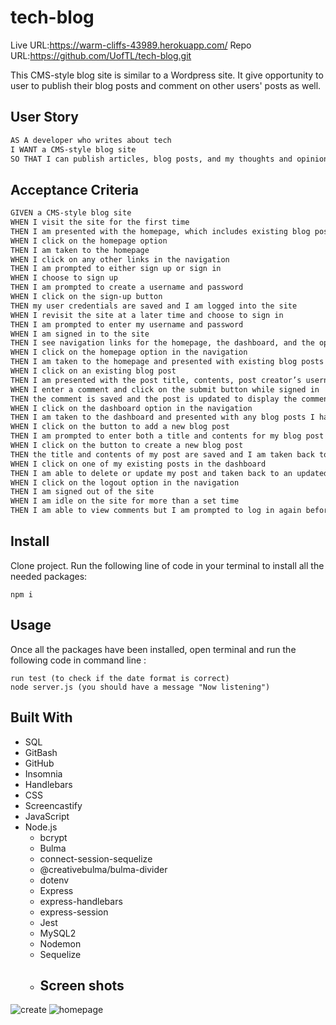 # tech-blog

Live URL:https://warm-cliffs-43989.herokuapp.com/
Repo URL:https://github.com/UofTL/tech-blog.git

This CMS-style blog site is similar to a Wordpress site. It give opportunity to user to publish their blog posts and comment on other users' posts as well. 
## User Story

```md
AS A developer who writes about tech
I WANT a CMS-style blog site
SO THAT I can publish articles, blog posts, and my thoughts and opinions
```

## Acceptance Criteria

```md
GIVEN a CMS-style blog site
WHEN I visit the site for the first time
THEN I am presented with the homepage, which includes existing blog posts if any have been posted; navigation links for the homepage and the dashboard; and the option to log in
WHEN I click on the homepage option
THEN I am taken to the homepage
WHEN I click on any other links in the navigation
THEN I am prompted to either sign up or sign in
WHEN I choose to sign up
THEN I am prompted to create a username and password
WHEN I click on the sign-up button
THEN my user credentials are saved and I am logged into the site
WHEN I revisit the site at a later time and choose to sign in
THEN I am prompted to enter my username and password
WHEN I am signed in to the site
THEN I see navigation links for the homepage, the dashboard, and the option to log out
WHEN I click on the homepage option in the navigation
THEN I am taken to the homepage and presented with existing blog posts that include the post title and the date created
WHEN I click on an existing blog post
THEN I am presented with the post title, contents, post creator’s username, and date created for that post and have the option to leave a comment
WHEN I enter a comment and click on the submit button while signed in
THEN the comment is saved and the post is updated to display the comment, the comment creator’s username, and the date created
WHEN I click on the dashboard option in the navigation
THEN I am taken to the dashboard and presented with any blog posts I have already created and the option to add a new blog post
WHEN I click on the button to add a new blog post
THEN I am prompted to enter both a title and contents for my blog post
WHEN I click on the button to create a new blog post
THEN the title and contents of my post are saved and I am taken back to an updated dashboard with my new blog post
WHEN I click on one of my existing posts in the dashboard
THEN I am able to delete or update my post and taken back to an updated dashboard
WHEN I click on the logout option in the navigation
THEN I am signed out of the site
WHEN I am idle on the site for more than a set time
THEN I am able to view comments but I am prompted to log in again before I can add, update, or delete comments
```
## Install

Clone project.
Run the following line of code in your terminal to install all the needed packages: 
```
npm i
```
## Usage

Once all the packages have been installed, open terminal and run the following code in command line : 
```
run test (to check if the date format is correct)
node server.js (you should have a message "Now listening")

```
## Built With
- SQL
- GitBash
- GitHub
- Insomnia
- Handlebars
- CSS
- Screencastify 
- JavaScript
- Node.js
  - bcrypt 
  - Bulma
  - connect-session-sequelize
  - @creativebulma/bulma-divider
  - dotenv
  - Express
  - express-handlebars
  - express-session
  - Jest
  - MySQL2
  - Nodemon
  - Sequelize
  - ## Screen shots
![create](https://user-images.githubusercontent.com/84641285/134437396-bd824495-c466-4ee0-8740-6d71468fbf9c.png)
![homepage](https://user-images.githubusercontent.com/84641285/134437545-a190cd90-b849-4676-becd-9fe5d6198a11.png)